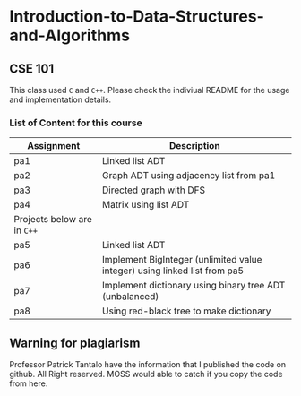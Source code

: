 # Introduction-to-Data-Structures-and-Algorithms

## CSE 101

This class used `C` and `C++`. Please check the indiviual README for the usage and implementation details.

### List of Content for this course
| Assignment | Description |
| ----------- | ----------- |
| pa1 | Linked list ADT |
| pa2 | Graph ADT using adjacency list from pa1 |
| pa3 | Directed graph with DFS |
| pa4 | Matrix using list ADT |
| Projects below are in `C++`| |
| pa5 | Linked list ADT |
| pa6 | Implement BigInteger (unlimited value integer) using linked list from pa5 |
| pa7 | Implement dictionary using binary tree ADT (unbalanced) |
| pa8 | Using red-black tree to make dictionary |


## Warning for plagiarism
Professor Patrick Tantalo have the information that I published the code on github. All Right reserved. MOSS would able to catch if you copy the code from here.